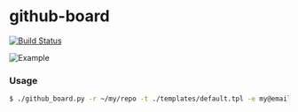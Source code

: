 # github-board
[![Build Status](https://travis-ci.org/bayandin/github-board.png)](https://travis-ci.org/bayandin/github-board)

![Example](https://raw.github.com/bayandin/github-board/master/templates/default.png)

### Usage
```bash
$ ./github_board.py -r ~/my/repo -t ./templates/default.tpl -e my@email.com
```
